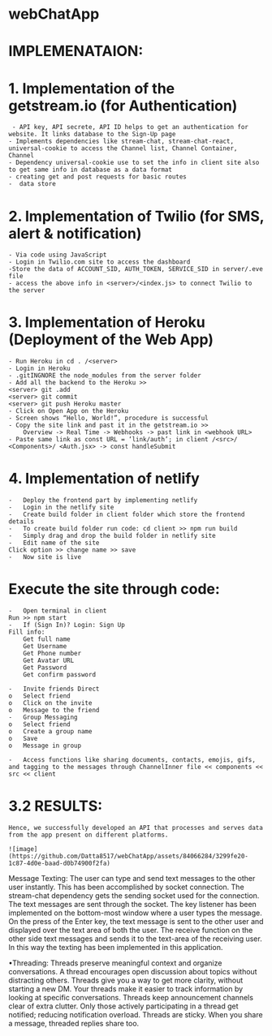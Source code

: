 ﻿# webChatApp


# IMPLEMENATAION:

# 1. Implementation of the getstream.io (for Authentication)
	 - API key, API secrete, API ID helps to get an authentication for website. It links database to the Sign-Up page
	- Implements dependencies like stream-chat, stream-chat-react, universal-cookie to access the Channel list, Channel Container, Channel
	- Dependency universal-cookie use to set the info in client site also to get same info in database as a data format
	- creating get and post requests for basic routes
	-  data store
 
# 2. Implementation of Twilio (for SMS, alert & notification)
	- Via code using JavaScript
	- Login in Twilio.com site to access the dashboard
	-Store the data of ACCOUNT_SID, AUTH_TOKEN, SERVICE_SID in server/.eve file
	- access the above info in <server>/<index.js> to connect Twilio to the server

# 3. Implementation of Heroku (Deployment of the Web App)
	- Run Heroku in cd . /<server>
	- Login in Heroku
	- .gitINGNORE the node_modules from the server folder
	- Add all the backend to the Heroku >> 
    <server> git .add
    <server> git commit
    <server> git push Heroku master
	- Click on Open App on the Heroku
	- Screen shows “Hello, World!”, procedure is successful
	- Copy the site link and past it in the getstream.io >> 
		Overview -> Real Time -> Webhooks -> past link in <webhook URL>
    - Paste same link as const URL = ‘link/auth’; in client /<src>/ <Components>/ <Auth.jsx> -> const handleSubmit

# 4. Implementation of netlify

    -	Deploy the frontend part by implementing netlify 
    -	Login in the netlify site 
    -	Create build folder in client folder which store the frontend details
    -	To create build folder run code: cd client >> npm run build
    -	Simply drag and drop the build folder in netlify site 
    -	Edit name of the site
    Click option >> change name >> save 
    -	Now site is live 


# Execute the site through code:
    -	Open terminal in client 
    Run >> npm start
    -	If (Sign In)? Login: Sign Up
    Fill info:
    	Get full name
    	Get Username
    	Get Phone number
    	Get Avatar URL
    	Get Password
    	Get confirm password
    	
    -	Invite friends Direct
    o	Select friend
    o	Click on the invite
    o	Message to the friend
    -	Group Messaging
    o	Select friend 
    o	Create a group name
    o	Save 
    o	Message in group
    
    -	Access functions like sharing documents, contacts, emojis, gifs, and tagging to the messages through ChannelInner file << components << src << client


# 3.2 RESULTS:
	Hence, we successfully developed an API that processes and serves data from the app present on different platforms.

 	![image](https://github.com/Datta8517/webChatApp/assets/84066284/3299fe20-1c87-4d0e-baad-d0b74900f2fa)

 
					
Message Texting: The user can type and send text messages to the other user instantly. This has been accomplished by socket connection. The stream-chat dependency gets the sending socket used for the connection. The text messages are sent through the socket. The key listener has been implemented on the bottom-most window where a user types the message. On the press of the Enter key, the text message is sent to the other user and displayed over the text area of both the user. The receive function on the other side text messages and sends it to the text-area of the receiving user. In this way the texting has been implemented in this application.
 
				
•Threading:  Threads preserve meaningful context and organize conversations. A thread encourages open discussion about topics without distracting others. Threads give you a way to get more clarity, without starting a new DM. Your threads make it easier to track information by looking at specific conversations. Threads keep announcement channels clear of extra clutter. Only those actively participating in a thread get notified; reducing notification overload. Threads are sticky. When you share a message, threaded replies share too. 

